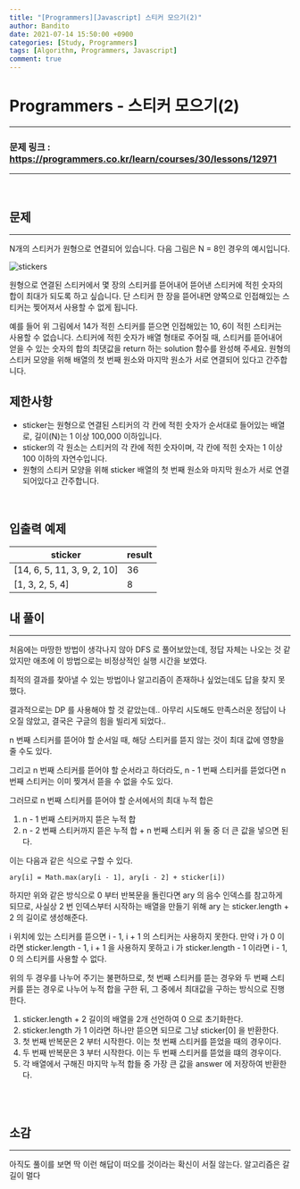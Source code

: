 ```yaml
---
title: "[Programmers][Javascript] 스티커 모으기(2)"
author: Bandito
date: 2021-07-14 15:50:00 +0900
categories: [Study, Programmers]
tags: [Algorithm, Programmers, Javascript]
comment: true
---
```

 
# Programmers - 스티커 모으기(2)

***
### 문제 링크 : <https://programmers.co.kr/learn/courses/30/lessons/12971>

***

<br/>

## 문제
***

N개의 스티커가 원형으로 연결되어 있습니다. 다음 그림은 N = 8인 경우의 예시입니다.

![stickers](https://drive.google.com/uc?export=view&id=1tWg7lIPymrqforKPoqtQE0l9XOohIozH)

원형으로 연결된 스티커에서 몇 장의 스티커를 뜯어내어 뜯어낸 스티커에 적힌 숫자의 합이 최대가 되도록 하고 싶습니다. 단 스티커 한 장을 뜯어내면 양쪽으로 인접해있는 스티커는 찢어져서 사용할 수 없게 됩니다.

예를 들어 위 그림에서 14가 적힌 스티커를 뜯으면 인접해있는 10, 6이 적힌 스티커는 사용할 수 없습니다. 스티커에 적힌 숫자가 배열 형태로 주어질 때, 스티커를 뜯어내어 얻을 수 있는 숫자의 합의 최댓값을 return 하는 solution 함수를 완성해 주세요. 원형의 스티커 모양을 위해 배열의 첫 번째 원소와 마지막 원소가 서로 연결되어 있다고 간주합니다.

## 제한사항

+ sticker는 원형으로 연결된 스티커의 각 칸에 적힌 숫자가 순서대로 들어있는 배열로, 길이(N)는 1 이상 100,000 이하입니다.
+ sticker의 각 원소는 스티커의 각 칸에 적힌 숫자이며, 각 칸에 적힌 숫자는 1 이상 100 이하의 자연수입니다.
+ 원형의 스티커 모양을 위해 sticker 배열의 첫 번째 원소와 마지막 원소가 서로 연결되어있다고 간주합니다.

<br/>

## 입출력 예제

|sticker|result|
|----|----|
|[14, 6, 5, 11, 3, 9, 2, 10]|36|
|[1, 3, 2, 5, 4]|8|



## 내 풀이
***

처음에는 마땅한 방법이 생각나지 않아 DFS 로 풀어보았는데, 정답 자체는 나오는 것 같았지만 애초에 이 방법으로는 비정상적인 실행 시간을 보였다.     

최적의 결과를 찾아낼 수 있는 방법이나 알고리즘이 존재하나 싶었는데도 답을 찾지 못했다.    

결과적으로는 DP 를 사용해야 할 것 같았는데.. 아무리 시도해도 만족스러운 정답이 나오질 않았고, 결국은 구글의 힘을 빌리게 되었다..


n 번째 스티커를 뜯어야 할 순서일 때, 해당 스티커를 뜯지 않는 것이 최대 값에 영향을 줄 수도 있다.

그리고 n 번째 스티커를 뜯어야 할 순서라고 하더라도, n - 1 번째 스티커를 뜯었다면 n 번째 스티커는 이미 찢겨서 뜯을 수 없을 수도 있다.

그러므로 n 번째 스티커를 뜯어야 할 순서에서의 최대 누적 합은 
1. n - 1 번째 스티커까지 뜯은 누적 합
2. n - 2 번째 스티커까지 뜯은 누적 합 + n 번째 스티커
위 둘 중 더 큰 값을 넣으면 된다.

이는 다음과 같은 식으로 구할 수 있다.    

`
ary[i] = Math.max(ary[i - 1], ary[i - 2] + sticker[i])
`

하지만 위와 같은 방식으로 0 부터 반복문을 돌린다면 ary 의 음수 인덱스를 참고하게 되므로, 사실상 2 번 인덱스부터 시작하는 배열을 만들기 위해 ary 는 sticker.length + 2 의 길이로 생성해준다.    


i 위치에 있는 스티커를 뜯으면 i - 1, i + 1 의 스티커는 사용하지 못한다. 만약 i 가 0 이라면 sticker.length - 1, i + 1 을 사용하지 못하고 i 가 sticker.length - 1 이라면 i - 1, 0 의 스티커를 사용할 수 없다.    

위의 두 경우를 나누어 주기는 불편하므로, 첫 번째 스티커를 뜯는 경우와 두 번째 스티커를 뜯는 경우로 나누어 누적 합을 구한 뒤, 그 중에서 최대값을 구하는 방식으로 진행한다.


1. sticker.length + 2 길이의 배열을 2개 선언하여 0 으로 초기화한다.
2. sticker.length 가 1 이라면 하나만 뜯으면 되므로 그냥 sticker[0] 을 반환한다.
3. 첫 번째 반복문은 2 부터 시작한다. 이는 첫 번째 스티커를 뜯었을 때의 경우이다.
4. 두 번째 반복문은 3 부터 시작한다. 이는 두 번째 스티커를 뜯었을 떄의 경우이다.
5. 각 배열에서 구해진 마지막 누적 합들 중 가장 큰 값을 answer 에 저장하여 반환한다.


<br/>

<script src="https://gist.github.com/Suppplier/72ade011762470bce26e420d829db0d7.js"></script>

<br/>


## 소감
***

아직도 풀이를 보면 딱 이런 해답이 떠오를 것이라는 확신이 서질 않는다. 알고리즘은 갈 길이 멀다 

